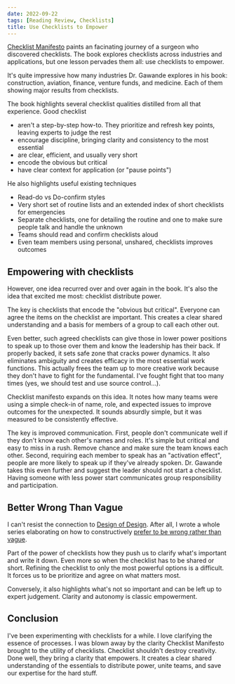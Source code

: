 ```yaml
---
date: 2022-09-22
tags: [Reading Review, Checklists]
title: Use Checklists to Empower
---
```


[Checklist Manifesto](https://www.amazon.com/dp/0312430000) paints an facinating journey of a surgeon who discovered checklists. The book explores checklists across industries and applications, but one lesson pervades them all: use checklists to empower.
<!--more-->

It's quite impressive how many industries Dr. Gawande explores in his book: construction, aviation, finance, venture funds, and medicine. 
Each of them showing major results from checklists.

The book highlights several checklist qualities distilled from all that experience. Good checklist
- aren't a step-by-step how-to. They prioritize and refresh key points, leaving experts to judge the rest
- encourage discipline, bringing clarity and consistency to the most essential
- are clear, efficient, and usually very short
- encode the obvious but critical
- have clear context for application (or "pause points")

He also highlights useful existing techniques
- Read-do vs Do-confirm styles
- Very short set of routine lists and an extended index of short checklists for emergencies
- Separate checklists, one for detailing the routine and one to make sure people talk and handle the unknown
- Teams should read and confirm checklists aloud
- Even team members using personal, unshared, checklists improves outcomes

## Empowering with checklists

However, one idea recurred over and over again in the book. It's also the idea that excited me most: checklist distribute power.

The key is checklists that encode the "obvious but critical". Everyone can agree the items on the checklist are important.
This creates a clear shared understanding and a basis for members of a group to call each other out.

Even better, such agreed checklists can give those in lower power positions to speak up to those over them and know the leadership has their back.
If properly backed, it sets safe zone that cracks power dynamics. It also eliminates ambiguity and creates efficacy in the most essential work functions.
This actually frees the team up to more creative work because they don't have to fight for the fundamental. I've fought fight that too many times (yes, we should test and use source control...).

Checklist manifesto expands on this idea. It notes how many teams were using a simple check-in of name, role, and expected issues to improve outcomes for the unexpected.
It sounds absurdly simple, but it was measured to be consistently effective.

The key is improved communication. First, people don't communicate well if they don't know each other's names and roles. It's simple but critical and easy to miss in a rush. Remove chance and make sure the team knows each other. Second, requiring each member to speak has an "activation effect", people are more likely to speak up if they've already spoken.
Dr. Gawande takes this even further and suggest the leader should not start a checklist. Having someone with less power start communicates group responsibility and participation.

## Better Wrong Than Vague

I can't resist the connection to [Design of Design](https://en.wikipedia.org/wiki/The_Design_of_Design). After all, I wrote a whole series elaborating on how to constructively [prefer to be wrong rather than vague](../posts/Whats-Your-Duck-V2/2022-06-16-0-Intro.md).

Part of the power of checklists how they push us to clarify what's important and write it down. 
Even more so when the checklist has to be shared or short. Refining the checklist to only the most powerful options is a difficult.
It forces us to be prioritize and agree on what matters most. 

Conversely, it also highlights what's not so important and can be left up to expert judgement. Clarity and autonomy is classic empowerment. 

## Conclusion

I've been experimenting with checklists for a while. I love clarifying the essence of processes. 
I was blown away by the clarity Checklist Manifesto brought to the utility of checklists.
Checklist shouldn't destroy creativity. Done well, they bring a clarity that empowers.
It creates a clear shared understanding of the essentials to distribute power, unite teams, and save our expertise for the hard stuff.

